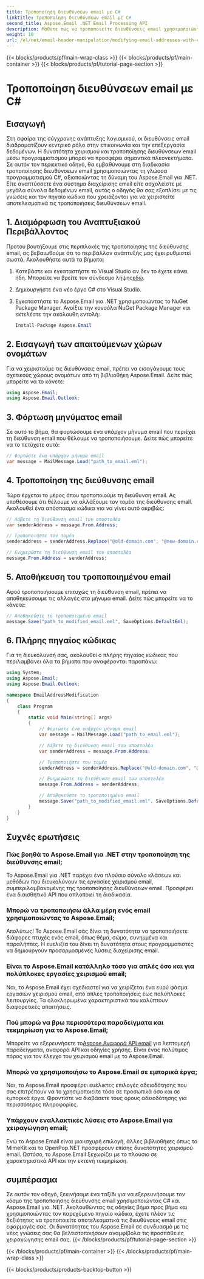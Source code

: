 ```yaml
---
title: Τροποποίηση διευθύνσεων email με C#
linktitle: Τροποποίηση διευθύνσεων email με C#
second_title: Aspose.Email .NET Email Processing API
description: Μάθετε πώς να τροποποιείτε διευθύνσεις email χρησιμοποιώντας C# με τη βοήθεια του Aspose.Email για .NET. Ακολουθήστε αυτόν τον οδηγό βήμα προς βήμα για να χειριστείτε αποτελεσματικά τις διευθύνσεις email.
weight: 10
url: /el/net/email-header-manipulation/modifying-email-addresses-with-csharp/
---
```


{{< blocks/products/pf/main-wrap-class >}}
{{< blocks/products/pf/main-container >}}
{{< blocks/products/pf/tutorial-page-section >}}

# Τροποποίηση διευθύνσεων email με C#


## Εισαγωγή

Στη σφαίρα της σύγχρονης ανάπτυξης λογισμικού, οι διευθύνσεις email διαδραματίζουν κεντρικό ρόλο στην επικοινωνία και την επεξεργασία δεδομένων. Η δυνατότητα χειρισμού και τροποποίησης διευθύνσεων email μέσω προγραμματισμού μπορεί να προσφέρει σημαντικά πλεονεκτήματα. Σε αυτόν τον περιεκτικό οδηγό, θα εμβαθύνουμε στη διαδικασία τροποποίησης διευθύνσεων email χρησιμοποιώντας τη γλώσσα προγραμματισμού C#, αξιοποιώντας τη δύναμη του Aspose.Email για .NET. Είτε αναπτύσσετε ένα σύστημα διαχείρισης email είτε ασχολείστε με μεγάλα σύνολα δεδομένων email, αυτός ο οδηγός θα σας εξοπλίσει με τις γνώσεις και τον πηγαίο κώδικα που χρειάζονται για να χειριστείτε αποτελεσματικά τις τροποποιήσεις διευθύνσεων email.


## 1. Διαμόρφωση του Αναπτυξιακού Περιβάλλοντος

Προτού βουτήξουμε στις περιπλοκές της τροποποίησης της διεύθυνσης email, ας βεβαιωθούμε ότι το περιβάλλον ανάπτυξής μας έχει ρυθμιστεί σωστά. Ακολουθήστε αυτά τα βήματα:

1.  Κατεβάστε και εγκαταστήστε το Visual Studio αν δεν το έχετε κάνει ήδη. Μπορείτε να βρείτε τον σύνδεσμο λήψης[εδώ](https://visualstudio.microsoft.com/downloads/).

2. Δημιουργήστε ένα νέο έργο C# στο Visual Studio.

3. Εγκαταστήστε το Aspose.Email για .NET χρησιμοποιώντας το NuGet Package Manager. Ανοίξτε την κονσόλα NuGet Package Manager και εκτελέστε την ακόλουθη εντολή:
   
   ```csharp
   Install-Package Aspose.Email
   ```

## 2. Εισαγωγή των απαιτούμενων χώρων ονομάτων

Για να χειριστούμε τις διευθύνσεις email, πρέπει να εισαγάγουμε τους σχετικούς χώρους ονομάτων από τη βιβλιοθήκη Aspose.Email. Δείτε πώς μπορείτε να το κάνετε:

```csharp
using Aspose.Email;
using Aspose.Email.Outlook;
```

## 3. Φόρτωση μηνύματος email

Σε αυτό το βήμα, θα φορτώσουμε ένα υπάρχον μήνυμα email που περιέχει τη διεύθυνση email που θέλουμε να τροποποιήσουμε. Δείτε πώς μπορείτε να το πετύχετε αυτό:

```csharp
// Φορτώστε ένα υπάρχον μήνυμα email
var message = MailMessage.Load("path_to_email.eml");
```

## 4. Τροποποίηση της διεύθυνσης email

Τώρα έρχεται το μέρος όπου τροποποιούμε τη διεύθυνση email. Ας υποθέσουμε ότι θέλουμε να αλλάξουμε τον τομέα της διεύθυνσης email. Ακολουθεί ένα απόσπασμα κώδικα για να γίνει αυτό ακριβώς:

```csharp
// Λάβετε τη διεύθυνση email του αποστολέα
var senderAddress = message.From.Address;

// Τροποποιήστε τον τομέα
senderAddress = senderAddress.Replace("@old-domain.com", "@new-domain.com");

// Ενημερώστε τη διεύθυνση email του αποστολέα
message.From.Address = senderAddress;
```

## 5. Αποθήκευση του τροποποιημένου email

Αφού τροποποιήσουμε επιτυχώς τη διεύθυνση email, πρέπει να αποθηκεύσουμε τις αλλαγές στο μήνυμα email. Δείτε πώς μπορείτε να το κάνετε:

```csharp
// Αποθηκεύστε το τροποποιημένο email
message.Save("path_to_modified_email.eml", SaveOptions.DefaultEml);
```

## 6. Πλήρης πηγαίος κώδικας

Για τη διευκόλυνσή σας, ακολουθεί ο πλήρης πηγαίος κώδικας που περιλαμβάνει όλα τα βήματα που αναφέρονται παραπάνω:

```csharp
using System;
using Aspose.Email;
using Aspose.Email.Outlook;

namespace EmailAddressModification
{
    class Program
    {
        static void Main(string[] args)
        {
            // Φορτώστε ένα υπάρχον μήνυμα email
            var message = MailMessage.Load("path_to_email.eml");

            // Λάβετε τη διεύθυνση email του αποστολέα
            var senderAddress = message.From.Address;

            // Τροποποιήστε τον τομέα
            senderAddress = senderAddress.Replace("@old-domain.com", "@new-domain.com");

            // Ενημερώστε τη διεύθυνση email του αποστολέα
            message.From.Address = senderAddress;

            // Αποθηκεύστε το τροποποιημένο email
            message.Save("path_to_modified_email.eml", SaveOptions.DefaultEml);
        }
    }
}
```

## Συχνές ερωτήσεις

### Πώς βοηθά το Aspose.Email για .NET στην τροποποίηση της διεύθυνσης email;

Το Aspose.Email για .NET παρέχει ένα πλούσιο σύνολο κλάσεων και μεθόδων που διευκολύνουν τις εργασίες χειρισμού email, συμπεριλαμβανομένης της τροποποίησης διευθύνσεων email. Προσφέρει ένα διαισθητικό API που απλοποιεί τη διαδικασία.

### Μπορώ να τροποποιήσω άλλα μέρη ενός email χρησιμοποιώντας το Aspose.Email;

Απολύτως! Το Aspose.Email σάς δίνει τη δυνατότητα να τροποποιήσετε διάφορες πτυχές ενός email, όπως θέμα, σώμα, συνημμένα και παραλήπτες. Η ευελιξία του δίνει τη δυνατότητα στους προγραμματιστές να δημιουργούν προσαρμοσμένες λύσεις διαχείρισης email.

### Είναι το Aspose.Email κατάλληλο τόσο για απλές όσο και για πολύπλοκες εργασίες χειρισμού email;

Ναι, το Aspose.Email έχει σχεδιαστεί για να χειρίζεται ένα ευρύ φάσμα εργασιών χειρισμού email, από απλές τροποποιήσεις έως πολύπλοκες λειτουργίες. Τα ολοκληρωμένα χαρακτηριστικά του καλύπτουν διαφορετικές απαιτήσεις.

### Πού μπορώ να βρω περισσότερα παραδείγματα και τεκμηρίωση για το Aspose.Email;

Μπορείτε να εξερευνήσετε το[Aspose.Αναφορά API email](https://reference.aspose.com/email/net/) για λεπτομερή παραδείγματα, αναφορά API και οδηγίες χρήσης. Είναι ένας πολύτιμος πόρος για τον έλεγχο του χειρισμού email με το Aspose.Email.

### Μπορώ να χρησιμοποιήσω το Aspose.Email σε εμπορικά έργα;

Ναι, το Aspose.Email προσφέρει ευέλικτες επιλογές αδειοδότησης που σας επιτρέπουν να το χρησιμοποιείτε τόσο σε προσωπικά όσο και σε εμπορικά έργα. Φροντίστε να διαβάσετε τους όρους αδειοδότησης για περισσότερες πληροφορίες.

### Υπάρχουν εναλλακτικές λύσεις στο Aspose.Email για χειραγώγηση email;

Ενώ το Aspose.Email είναι μια ισχυρή επιλογή, άλλες βιβλιοθήκες όπως το MimeKit και το OpenPop.NET προσφέρουν επίσης δυνατότητες χειρισμού email. Ωστόσο, το Aspose.Email ξεχωρίζει με το πλούσιο σε χαρακτηριστικά API και την εκτενή τεκμηρίωση.

## συμπέρασμα

Σε αυτόν τον οδηγό, ξεκινήσαμε ένα ταξίδι για να εξερευνήσουμε τον κόσμο της τροποποίησης διεύθυνσης email χρησιμοποιώντας C# και Aspose.Email για .NET. Ακολουθώντας τις οδηγίες βήμα προς βήμα και χρησιμοποιώντας τον παρεχόμενο πηγαίο κώδικα, έχετε πλέον τις δεξιότητες να τροποποιείτε αποτελεσματικά τις διευθύνσεις email στις εφαρμογές σας. Οι δυνατότητες του Aspose.Email σε συνδυασμό με τις νέες γνώσεις σας θα βελτιστοποιήσουν αναμφίβολα τις προσπάθειες χειραγώγησης email σας.
{{< /blocks/products/pf/tutorial-page-section >}}

{{< /blocks/products/pf/main-container >}}
{{< /blocks/products/pf/main-wrap-class >}}

{{< blocks/products/products-backtop-button >}}
